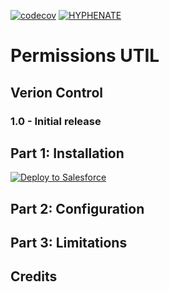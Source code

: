 [![codecov](https://codecov.io/gh/HYPHENATE/PermissionUTIL/branch/master/graph/badge.svg)](https://codecov.io/gh/HYPHENATE/PermissionUTIL)
[![HYPHENATE](https://circleci.com/gh/HYPHENATE/PermissionUTIL.svg?style=svg&&circle-token=297c83f424a06b21dc3b4fa042318223464f67d7)](https://circleci.com/gh/HYPHENATE/PermissionUTIL)

# Permissions UTIL

## Verion Control

### 1.0 - Initial release


## Part 1: Installation

<a href="https://githubsfdeploy.herokuapp.com?owner=HYPHENATE&repo=PermissionUTIL">
  <img alt="Deploy to Salesforce"
       src="https://raw.githubusercontent.com/afawcett/githubsfdeploy/master/deploy.png">
</a>



## Part 2: Configuration


## Part 3: Limitations


## Credits